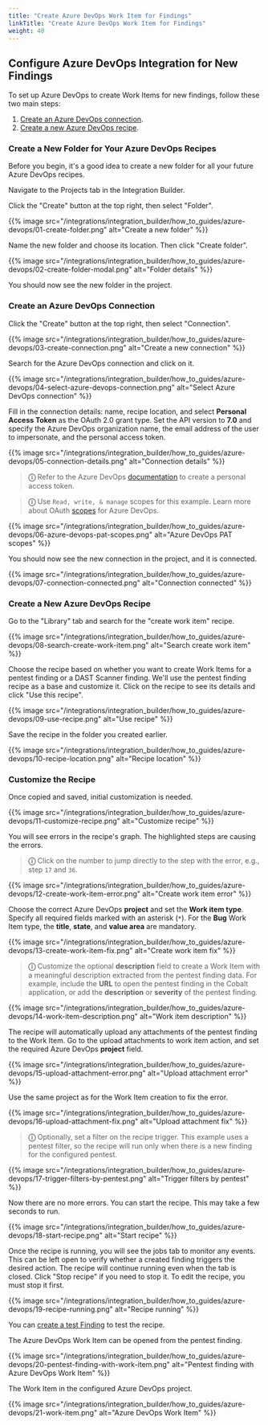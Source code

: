 ```yaml
---
title: "Create Azure DevOps Work Item for Findings"
linkTitle: "Create Azure DevOps Work Item for Findings"
weight: 40
---
```


## Configure Azure DevOps Integration for New Findings

To set up Azure DevOps to create Work Items for new findings, follow these two main steps:

1. [Create an Azure DevOps connection](#create-an-azure-devops-connection).
2. [Create a new Azure DevOps recipe](#create-a-new-azure-devops-recipe).

### Create a New Folder for Your Azure DevOps Recipes

Before you begin, it's a good idea to create a new folder for all your future Azure DevOps recipes.

Navigate to the Projects tab in the Integration Builder.

Click the "Create" button at the top right, then select "Folder".

{{% image src="/integrations/integration_builder/how_to_guides/azure-devops/01-create-folder.png" alt="Create a new folder" %}}

Name the new folder and choose its location. Then click "Create folder".

{{% image src="/integrations/integration_builder/how_to_guides/azure-devops/02-create-folder-modal.png" alt="Folder details" %}}

You should now see the new folder in the project.

### Create an Azure DevOps Connection

Click the "Create" button at the top right, then select "Connection".

{{% image src="/integrations/integration_builder/how_to_guides/azure-devops/03-create-connection.png" alt="Create a new connection" %}}

Search for the Azure DevOps connection and click on it.

{{% image src="/integrations/integration_builder/how_to_guides/azure-devops/04-select-azure-devops-connection.png" alt="Select Azure DevOps connection" %}}

Fill in the connection details: name, recipe location, and select **Personal Access Token** as the OAuth 2.0 grant type. Set the API version to **7.0** and specify the Azure DevOps organization name, the email address of the user to impersonate, and the personal access token.

{{% image src="/integrations/integration_builder/how_to_guides/azure-devops/05-connection-details.png" alt="Connection details" %}}

> **ⓘ** Refer to the Azure DevOps [documentation](https://learn.microsoft.com/en-us/azure/devops/organizations/accounts/use-personal-access-tokens-to-authenticate?view=azure-devops&tabs=Windows#create-a-pat) to create a personal access token.

> **ⓘ** Use `Read, write, & manage` scopes for this example. Learn more about OAuth [scopes](https://learn.microsoft.com/en-us/azure/devops/integrate/get-started/authentication/oauth?view=azure-devops#scopes) for Azure DevOps.

{{% image src="/integrations/integration_builder/how_to_guides/azure-devops/06-azure-devops-pat-scopes.png" alt="Azure DevOps PAT scopes" %}}

You should now see the new connection in the project, and it is connected.

{{% image src="/integrations/integration_builder/how_to_guides/azure-devops/07-connection-connected.png" alt="Connection connected" %}}

### Create a New Azure DevOps Recipe

Go to the "Library" tab and search for the "create work item" recipe.

{{% image src="/integrations/integration_builder/how_to_guides/azure-devops/08-search-create-work-item.png" alt="Search create work item" %}}

Choose the recipe based on whether you want to create Work Items for a pentest finding or a DAST Scanner finding. We'll use the pentest finding recipe as a base and customize it. Click on the recipe to see its details and click "Use this recipe".

{{% image src="/integrations/integration_builder/how_to_guides/azure-devops/09-use-recipe.png" alt="Use recipe" %}}

Save the recipe in the folder you created earlier.

{{% image src="/integrations/integration_builder/how_to_guides/azure-devops/10-recipe-location.png" alt="Recipe location" %}}

### Customize the Recipe

Once copied and saved, initial customization is needed.

{{% image src="/integrations/integration_builder/how_to_guides/azure-devops/11-customize-recipe.png" alt="Customize recipe" %}}

You will see errors in the recipe's graph. The highlighted steps are causing the errors.

> **ⓘ** Click on the number to jump directly to the step with the error, e.g., step `17` and `36`.

{{% image src="/integrations/integration_builder/how_to_guides/azure-devops/12-create-work-item-error.png" alt="Create work item error" %}}

Choose the correct Azure DevOps **project** and set the **Work item type**. Specify all required fields marked with an asterisk (`*`). For the **Bug** Work Item type, the **title**, **state**, and **value area** are mandatory.

{{% image src="/integrations/integration_builder/how_to_guides/azure-devops/13-create-work-item-fix.png" alt="Create work item fix" %}}

> **ⓘ** Customize the optional **description** field to create a Work Item with a meaningful description extracted from the pentest finding data. For example, include the **URL** to open the pentest finding in the Cobalt application, or add the **description** or **severity** of the pentest finding.

{{% image src="/integrations/integration_builder/how_to_guides/azure-devops/14-work-item-description.png" alt="Work item description" %}}

The recipe will automatically upload any attachments of the pentest finding to the Work Item. Go to the upload attachments to work item action, and set the required Azure DevOps **project** field.

{{% image src="/integrations/integration_builder/how_to_guides/azure-devops/15-upload-attachment-error.png" alt="Upload attachment error" %}}

Use the same project as for the Work Item creation to fix the error.

{{% image src="/integrations/integration_builder/how_to_guides/azure-devops/16-upload-attachment-fix.png" alt="Upload attachment fix" %}}

> **ⓘ** Optionally, set a filter on the recipe trigger. This example uses a pentest filter, so the recipe will run only when there is a new finding for the configured pentest.

{{% image src="/integrations/integration_builder/how_to_guides/azure-devops/17-trigger-filters-by-pentest.png" alt="Trigger filters by pentest" %}}

Now there are no more errors. You can start the recipe. This may take a few seconds to run.

{{% image src="/integrations/integration_builder/how_to_guides/azure-devops/18-start-recipe.png" alt="Start recipe" %}}

Once the recipe is running, you will see the jobs tab to monitor any events. This can be left open to verify whether a created finding triggers the desired action. The recipe will continue running even when the tab is closed. Click "Stop recipe" if you need to stop it. To edit the recipe, you must stop it first.

{{% image src="/integrations/integration_builder/how_to_guides/azure-devops/19-recipe-running.png" alt="Recipe running" %}}

You can [create a test Finding](/integrations/development/create-test-finding/) to test the recipe.

The Azure DevOps Work Item can be opened from the pentest finding.

{{% image src="/integrations/integration_builder/how_to_guides/azure-devops/20-pentest-finding-with-work-item.png" alt="Pentest finding with Azure DevOps Work Item" %}}

The Work Item in the configured Azure DevOps project.

{{% image src="/integrations/integration_builder/how_to_guides/azure-devops/21-work-item.png" alt="Azure DevOps Work Item" %}}
